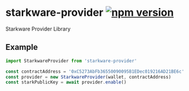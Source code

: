 # starkware-provider [![npm version](https://badge.fury.io/js/starkware-provider.svg)](https://badge.fury.io/js/starkware-provider)

Starkware Provider Library

## Example

```javascript
import StarkwareProvider from 'starkware-provider'

const contractAddress = '0xC5273AbFb36550090095B1EDec019216AD21BE6c'
const provider = new StarkwareProvider(wallet, contractAddress)
const starkPublicKey = await provider.enable()
```
